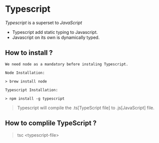 # Typescript

*Typescript* is a superset to *JavaScript*

- Typescript add static typing to Javascript.
- Javascript on its own is dynamically typed.

## How to install ?
```
We need node as a mandatory before instaling Typescript.

Node Installation:

> brew install node

Typescript Installation:

> npm install -g typescript
```

> Typescript will compile the .ts[TypeScript file] to .js[JavaScript] file.

## How to complile TypeScript ?

>tsc \<typescript-file>





